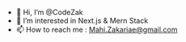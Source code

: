 - 👋 Hi, I’m @CodeZak
- 👀 I’m interested in Next.js & Mern Stack
- 📫 How to reach me :  Mahi.Zakariae@gmail.com

<!---
Zakitek/Zakitek is a ✨ special ✨ repository because its `README.md` (this file) appears on your GitHub profile.
You can click the Preview link to take a look at your changes.
--->

<!-- - 💞️ I’m looking to collaborate on ... -->
